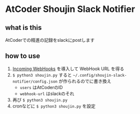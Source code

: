 # AtCoder Shoujin Slack Notifier

## what is this

AtCoderでの精進の記録をslackにpostします

## how to use

1.  [Incoming WebHooks](https://slack.com/apps/A0F7XDUAZ-incoming-webhooks) を導入して WebHook URL を得る
2.  `$ python3 shoujin.py` すると `~/.config/shoujin-slack-notifier/config.json` が作られるのでに書き換え
    -   `users` はAtCoderのID
    -   `webhook-url` はslackのそれ
3.  再び `$ python3 shoujin.py`
4.  cronなどに `$ python3 shoujin.py` を設定
